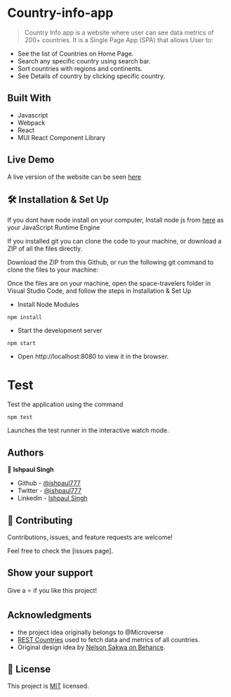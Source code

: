 # Country-info-app

> Country Info app is a website where user can see data metrics of 200+ countries. It is a Single Page App (SPA) that allows User to:

- See the list of Countries on Home Page. 
- Search any specific country using search bar.
- Sort countries with regions and continents.
- See Details of country by clicking specific country.

## Built With

- Javascript
- Webpack
- React
- MUI React Component Library

## Live Demo

A live version of the website can be seen [here](https://spacehubfortravelers.netlify.app//)

## 🛠 Installation & Set Up

If you dont have node install on your computer, Install node js from [here](https://nodejs.org/en) as your JavaScript Runtime Engine

If you installed git you can clone the code to your machine, or download a ZIP of all the files directly.

Download the ZIP from this Github, or run the following git command to clone the files to your machine:

Once the files are on your machine, open the space-travelers folder in Visual Studio Code, and follow the steps in Installation & Set Up

- Install Node Modules

```
npm install
```

- Start the development server

```
npm start
```

- Open http://localhost:8080 to view it in the browser.

# Test

Test the application using the command

```
npm test
```

Launches the test runner in the interactive watch mode.

## Authors

👤 **Ishpaul Singh**

- Github - [@ishpaul777](https://github.com/ishpaul777)
- Twitter - [@ishpaul777](https://twitter.com/ishpaul777)
- Linkedin - [Ishpaul Singh](https://www.linkedin.com/in/ishpaul777/)


## 🤝 Contributing

Contributions, issues, and feature requests are welcome!

Feel free to check the [issues page].

## Show your support

Give a ⭐️ if you like this project!

## Acknowledgments

- the project idea originally belongs to @Microverse
- [REST Countries](https://restcountries.com/) used to fetch data and metrics of all countries.
- Original design idea by [Nelson Sakwa on Behance](https://www.behance.net/sakwadesignstudio).
## 📝 License

This project is [MIT](./MIT.md) licensed.
